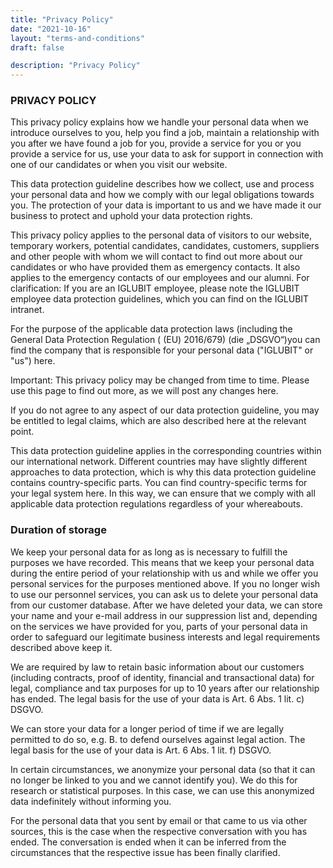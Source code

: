 ```yaml
---
title: "Privacy Policy"
date: "2021-10-16"
layout: "terms-and-conditions"
draft: false

description: "Privacy Policy"
---
```



### PRIVACY POLICY
This privacy policy explains how we handle your personal data when we introduce ourselves to you, help you find a job, maintain a relationship with you after we have found a job for you, provide a service for you or you provide a service for us, use your data to ask for support in connection with one of our candidates or when you visit our website.

This data protection guideline describes how we collect, use and process your personal data and how we comply with our legal obligations towards you. The protection of your data is important to us and we have made it our business to protect and uphold your data protection rights.

This privacy policy applies to the personal data of visitors to our website, temporary workers, potential candidates, candidates, customers, suppliers and other people with whom we will contact to find out more about our candidates or who have provided them as emergency contacts. It also applies to the emergency contacts of our employees and our alumni. For clarification: If you are an IGLUBIT employee, please note the IGLUBIT employee data protection guidelines, which you can find on the IGLUBIT intranet.

For the purpose of the applicable data protection laws (including the General Data Protection Regulation ( (EU) 2016/679) (die „DSGVO“)you can find the company that is responsible for your personal data ("IGLUBIT" or "us") here.

Important: This privacy policy may be changed from time to time. Please use this page to find out more, as we will post any changes here.

If you do not agree to any aspect of our data protection guideline, you may be entitled to legal claims, which are also described here at the relevant point.

This data protection guideline applies in the corresponding countries within our international network. Different countries may have slightly different approaches to data protection, which is why this data protection guideline contains country-specific parts. You can find country-specific terms for your legal system here. In this way, we can ensure that we comply with all applicable data protection regulations regardless of your whereabouts.


### Duration of storage

We keep your personal data for as long as is necessary to fulfill the purposes we have recorded. This means that we keep your personal data during the entire period of your relationship with us and while we offer you personal services for the purposes mentioned above. If you no longer wish to use our personnel services, you can ask us to delete your personal data from our customer database. After we have deleted your data, we can store your name and your e-mail address in our suppression list and, depending on the services we have provided for you, parts of your personal data in order to safeguard our legitimate business interests and legal requirements described above keep it.

We are required by law to retain basic information about our customers (including contracts, proof of identity, financial and transactional data) for legal, compliance and tax purposes for up to 10 years after our relationship has ended. The legal basis for the use of your data is Art. 6 Abs. 1 lit. c) DSGVO.

We can store your data for a longer period of time if we are legally permitted to do so, e.g. B. to defend ourselves against legal action. The legal basis for the use of your data is  Art. 6 Abs. 1 lit. f) DSGVO.

In certain circumstances, we anonymize your personal data (so that it can no longer be linked to you and we cannot identify you). We do this for research or statistical purposes. In this case, we can use this anonymized data indefinitely without informing you.

For the personal data that you sent by email or that came to us via other sources, this is the case when the respective conversation with you has ended. The conversation is ended when it can be inferred from the circumstances that the respective issue has been finally clarified.
